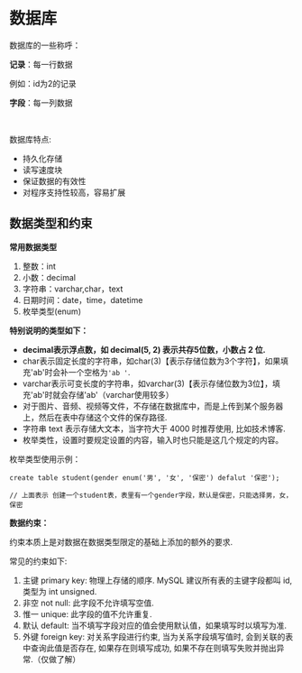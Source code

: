# 数据库

数据库的一些称呼：

**记录**：每一行数据

例如：id为2的记录

**字段**：每一列数据

​	

数据库特点:

* 持久化存储
* 读写速度块
* 保证数据的有效性
* 对程序支持性较高，容易扩展



## 数据类型和约束

**常用数据类型**

1. 整数：int
2. 小数：decimal
3. 字符串：varchar,char，text
4. 日期时间：date，time，datetime
5. 枚举类型(enum)

**特别说明的类型如下：**

- **decimal表示浮点数，如 decimal(5, 2) 表示共存5位数，小数占 2 位.**
- char表示固定长度的字符串，如char(3)【表示存储位数为3个字符】，如果填充'ab'时会补一个空格为`'ab '`.
- varchar表示可变长度的字符串，如varchar(3)【表示存储位数为3位】，填充'ab'时就会存储'ab'（varchar使用较多）
- 对于图片、音频、视频等文件，不存储在数据库中，而是上传到某个服务器上，然后在表中存储这个文件的保存路径.
- 字符串 text 表示存储大文本，当字符大于 4000 时推荐使用, 比如技术博客.
- 枚举类性，设置时要规定设置的内容，输入时也只能是这几个规定的内容。

枚举类型使用示例：

```
create table student(gender enum('男', '女', '保密') defalut '保密');

// 上面表示 创建一个student表，表里有一个gender字段，默认是保密，只能选择男，女，保密
```



**数据约束：**

约束本质上是对数据在数据类型限定的基础上添加的额外的要求.

常见的约束如下:

1. 主键 primary key: 物理上存储的顺序. MySQL 建议所有表的主键字段都叫 id, 类型为 int unsigned.
2. 非空 not null: 此字段不允许填写空值.
3. 惟一 unique: 此字段的值不允许重复.
4. 默认 default: 当不填写字段对应的值会使用默认值，如果填写时以填写为准.
5. 外键 foreign key: 对关系字段进行约束, 当为关系字段填写值时, 会到关联的表中查询此值是否存在, 如果存在则填写成功, 如果不存在则填写失败并抛出异常.（仅做了解）
